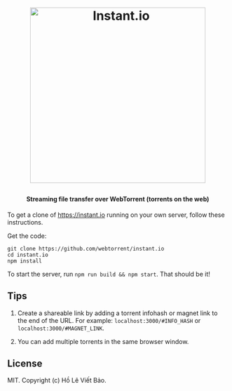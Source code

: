 <h1 align="center">

  <a href="https://webtorrent.io"><img src="https://instant.io/logo.svg" alt="Instant.io" width="400"></a>
  <br>
</h1>

<h4 align="center">Streaming file transfer over WebTorrent (torrents on the web)</h4>


To get a clone of https://instant.io running on your own server, follow these instructions.

Get the code:

```
git clone https://github.com/webtorrent/instant.io
cd instant.io
npm install
```


To start the server, run `npm run build && npm start`. That should be it!

## Tips

1. Create a shareable link by adding a torrent infohash or magnet link to the end
of the URL. For example: `localhost:3000/#INFO_HASH` or `localhost:3000/#MAGNET_LINK`.

2. You can add multiple torrents in the same browser window.

## License

MIT. Copyright (c) Hồ Lê Viết Bảo.
